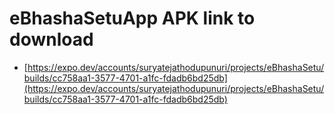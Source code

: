 # eBhashaSetuApp APK link to download  


- [https://expo.dev/accounts/suryatejathodupunuri/projects/eBhashaSetu/builds/cc758aa1-3577-4701-a1fc-fdadb6bd25db](https://expo.dev/accounts/suryatejathodupunuri/projects/eBhashaSetu/builds/cc758aa1-3577-4701-a1fc-fdadb6bd25db)

